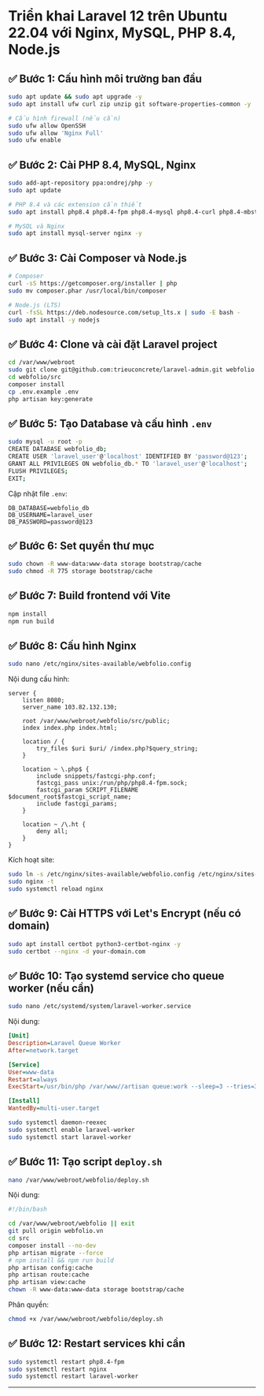 
# Triển khai Laravel 12 trên Ubuntu 22.04 với Nginx, MySQL, PHP 8.4, Node.js

## ✅ Bước 1: Cấu hình môi trường ban đầu

```bash
sudo apt update && sudo apt upgrade -y
sudo apt install ufw curl zip unzip git software-properties-common -y

# Cấu hình firewall (nếu cần)
sudo ufw allow OpenSSH
sudo ufw allow 'Nginx Full'
sudo ufw enable
```

## ✅ Bước 2: Cài PHP 8.4, MySQL, Nginx

```bash
sudo add-apt-repository ppa:ondrej/php -y
sudo apt update

# PHP 8.4 và các extension cần thiết
sudo apt install php8.4 php8.4-fpm php8.4-mysql php8.4-curl php8.4-mbstring php8.4-xml php8.4-bcmath php8.4-zip php8.4-gd php8.4-intl -y

# MySQL và Nginx
sudo apt install mysql-server nginx -y
```

## ✅ Bước 3: Cài Composer và Node.js

```bash
# Composer
curl -sS https://getcomposer.org/installer | php
sudo mv composer.phar /usr/local/bin/composer

# Node.js (LTS)
curl -fsSL https://deb.nodesource.com/setup_lts.x | sudo -E bash -
sudo apt install -y nodejs
```

## ✅ Bước 4: Clone và cài đặt Laravel project

```bash
cd /var/www/webroot
sudo git clone git@github.com:trieuconcrete/laravel-admin.git webfolio
cd webfolio/src
composer install
cp .env.example .env
php artisan key:generate
```

## ✅ Bước 5: Tạo Database và cấu hình `.env`

```bash
sudo mysql -u root -p
CREATE DATABASE webfolio_db;
CREATE USER 'laravel_user'@'localhost' IDENTIFIED BY 'password@123';
GRANT ALL PRIVILEGES ON webfolio_db.* TO 'laravel_user'@'localhost';
FLUSH PRIVILEGES;
EXIT;
```

Cập nhật file `.env`:

```
DB_DATABASE=webfolio_db
DB_USERNAME=laravel_user
DB_PASSWORD=password@123
```

## ✅ Bước 6: Set quyền thư mục

```bash
sudo chown -R www-data:www-data storage bootstrap/cache
sudo chmod -R 775 storage bootstrap/cache
```

## ✅ Bước 7: Build frontend với Vite

```bash
npm install
npm run build
```

## ✅ Bước 8: Cấu hình Nginx

```bash
sudo nano /etc/nginx/sites-available/webfolio.config
```

Nội dung cấu hình:

```nginx
server {
    listen 8080;
    server_name 103.82.132.130;

    root /var/www/webroot/webfolio/src/public;
    index index.php index.html;

    location / {
        try_files $uri $uri/ /index.php?$query_string;
    }

    location ~ \.php$ {
        include snippets/fastcgi-php.conf;
        fastcgi_pass unix:/run/php/php8.4-fpm.sock;
        fastcgi_param SCRIPT_FILENAME $document_root$fastcgi_script_name;
        include fastcgi_params;
    }

    location ~ /\.ht {
        deny all;
    }
}
```

Kích hoạt site:

```bash
sudo ln -s /etc/nginx/sites-available/webfolio.config /etc/nginx/sites-enabled/
sudo nginx -t
sudo systemctl reload nginx
```

## ✅ Bước 9: Cài HTTPS với Let's Encrypt (nếu có domain)

```bash
sudo apt install certbot python3-certbot-nginx -y
sudo certbot --nginx -d your-domain.com
```

## ✅ Bước 10: Tạo systemd service cho queue worker (nếu cần)

```bash
sudo nano /etc/systemd/system/laravel-worker.service
```

Nội dung:

```ini
[Unit]
Description=Laravel Queue Worker
After=network.target

[Service]
User=www-data
Restart=always
ExecStart=/usr/bin/php /var/www//artisan queue:work --sleep=3 --tries=3

[Install]
WantedBy=multi-user.target
```

```bash
sudo systemctl daemon-reexec
sudo systemctl enable laravel-worker
sudo systemctl start laravel-worker
```

## ✅ Bước 11: Tạo script `deploy.sh`

```bash
nano /var/www/webroot/webfolio/deploy.sh
```

Nội dung:

```bash
#!/bin/bash

cd /var/www/webroot/webfolio || exit
git pull origin webfolio.vn
cd src
composer install --no-dev
php artisan migrate --force
# npm install && npm run build
php artisan config:cache
php artisan route:cache
php artisan view:cache
chown -R www-data:www-data storage bootstrap/cache
```

Phân quyền:

```bash
chmod +x /var/www/webroot/webfolio/deploy.sh
```

## ✅ Bước 12: Restart services khi cần

```bash
sudo systemctl restart php8.4-fpm
sudo systemctl restart nginx
sudo systemctl restart laravel-worker
```

---